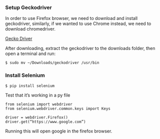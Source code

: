 
### Setup Geckodriver
In order to use Firefox browser, we need to download and install geckodriver, similarly, if we wanted to use Chrome instead, we need to download chromedriver.

[Gecko Driver](https://github.com/mozilla/geckodriver/releases/download/v0.24.0/geckodriver-v0.24.0-linux64.tar.gz)

After downloading, extract the geckodriver to the downloads folder, then open a terminal and run:

```
$ sudo mv ~/Downloads/geckodriver /usr/bin
```

### Install Selenium

```
$ pip install selenium
```


Test that it’s working in a py file

```
from selenium import webdriver
from selenium.webdriver.common.keys import Keys

driver = webdriver.Firefox()
driver.get(“https://www.google.com”)
```

Running this will open google in the firefox browser.
